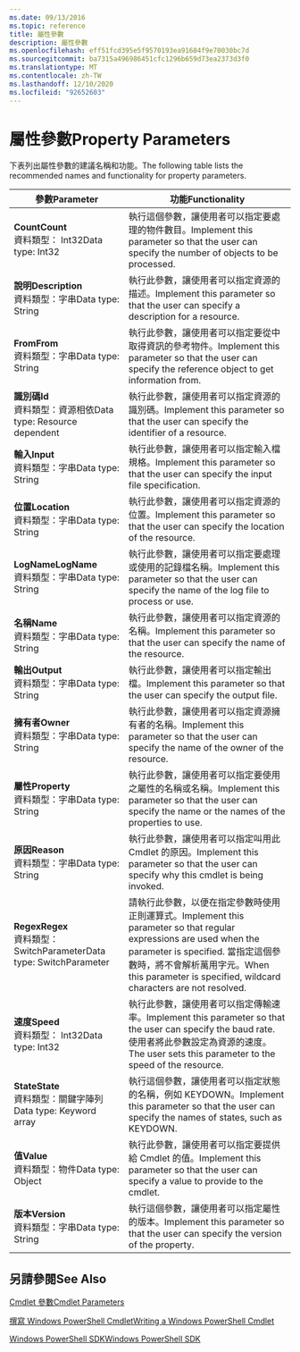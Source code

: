 ```yaml
---
ms.date: 09/13/2016
ms.topic: reference
title: 屬性參數
description: 屬性參數
ms.openlocfilehash: eff51fcd395e5f9570193ea91684f9e70030bc7d
ms.sourcegitcommit: ba7315a496986451cfc1296b659d73ea2373d3f0
ms.translationtype: MT
ms.contentlocale: zh-TW
ms.lasthandoff: 12/10/2020
ms.locfileid: "92652603"
---
```

# <a name="property-parameters"></a><span data-ttu-id="5d259-103">屬性參數</span><span class="sxs-lookup"><span data-stu-id="5d259-103">Property Parameters</span></span>

<span data-ttu-id="5d259-104">下表列出屬性參數的建議名稱和功能。</span><span class="sxs-lookup"><span data-stu-id="5d259-104">The following table lists the recommended names and functionality for property parameters.</span></span>

|<span data-ttu-id="5d259-105">參數</span><span class="sxs-lookup"><span data-stu-id="5d259-105">Parameter</span></span>|<span data-ttu-id="5d259-106">功能</span><span class="sxs-lookup"><span data-stu-id="5d259-106">Functionality</span></span>|
|---|---|
|<span data-ttu-id="5d259-107">**Count**</span><span class="sxs-lookup"><span data-stu-id="5d259-107">**Count**</span></span><br><span data-ttu-id="5d259-108">資料類型： Int32</span><span class="sxs-lookup"><span data-stu-id="5d259-108">Data type: Int32</span></span>|<span data-ttu-id="5d259-109">執行這個參數，讓使用者可以指定要處理的物件數目。</span><span class="sxs-lookup"><span data-stu-id="5d259-109">Implement this parameter so that the user can specify the number of objects to be processed.</span></span>|
|<span data-ttu-id="5d259-110">**說明**</span><span class="sxs-lookup"><span data-stu-id="5d259-110">**Description**</span></span><br><span data-ttu-id="5d259-111">資料類型：字串</span><span class="sxs-lookup"><span data-stu-id="5d259-111">Data type: String</span></span>|<span data-ttu-id="5d259-112">執行此參數，讓使用者可以指定資源的描述。</span><span class="sxs-lookup"><span data-stu-id="5d259-112">Implement this parameter so that the user can specify a description for a resource.</span></span>|
|<span data-ttu-id="5d259-113">**From**</span><span class="sxs-lookup"><span data-stu-id="5d259-113">**From**</span></span><br><span data-ttu-id="5d259-114">資料類型：字串</span><span class="sxs-lookup"><span data-stu-id="5d259-114">Data type: String</span></span>|<span data-ttu-id="5d259-115">執行此參數，讓使用者可以指定要從中取得資訊的參考物件。</span><span class="sxs-lookup"><span data-stu-id="5d259-115">Implement this parameter so that the user can specify the reference object to get information from.</span></span>|
|<span data-ttu-id="5d259-116">**識別碼**</span><span class="sxs-lookup"><span data-stu-id="5d259-116">**Id**</span></span><br><span data-ttu-id="5d259-117">資料類型：資源相依</span><span class="sxs-lookup"><span data-stu-id="5d259-117">Data type: Resource dependent</span></span>|<span data-ttu-id="5d259-118">執行此參數，讓使用者可以指定資源的識別碼。</span><span class="sxs-lookup"><span data-stu-id="5d259-118">Implement this parameter so that the user can specify the identifier of a resource.</span></span>|
|<span data-ttu-id="5d259-119">**輸入**</span><span class="sxs-lookup"><span data-stu-id="5d259-119">**Input**</span></span><br><span data-ttu-id="5d259-120">資料類型：字串</span><span class="sxs-lookup"><span data-stu-id="5d259-120">Data type: String</span></span>|<span data-ttu-id="5d259-121">執行此參數，讓使用者可以指定輸入檔規格。</span><span class="sxs-lookup"><span data-stu-id="5d259-121">Implement this parameter so that the user can specify the input file specification.</span></span>|
|<span data-ttu-id="5d259-122">**位置**</span><span class="sxs-lookup"><span data-stu-id="5d259-122">**Location**</span></span><br><span data-ttu-id="5d259-123">資料類型：字串</span><span class="sxs-lookup"><span data-stu-id="5d259-123">Data type: String</span></span>|<span data-ttu-id="5d259-124">執行此參數，讓使用者可以指定資源的位置。</span><span class="sxs-lookup"><span data-stu-id="5d259-124">Implement this parameter so that the user can specify the location of the resource.</span></span>|
|<span data-ttu-id="5d259-125">**LogName**</span><span class="sxs-lookup"><span data-stu-id="5d259-125">**LogName**</span></span><br><span data-ttu-id="5d259-126">資料類型：字串</span><span class="sxs-lookup"><span data-stu-id="5d259-126">Data type: String</span></span>|<span data-ttu-id="5d259-127">執行此參數，讓使用者可以指定要處理或使用的記錄檔名稱。</span><span class="sxs-lookup"><span data-stu-id="5d259-127">Implement this parameter so that the user can specify the name of the log file to process or use.</span></span>|
|<span data-ttu-id="5d259-128">**名稱**</span><span class="sxs-lookup"><span data-stu-id="5d259-128">**Name**</span></span><br><span data-ttu-id="5d259-129">資料類型：字串</span><span class="sxs-lookup"><span data-stu-id="5d259-129">Data type: String</span></span>|<span data-ttu-id="5d259-130">執行此參數，讓使用者可以指定資源的名稱。</span><span class="sxs-lookup"><span data-stu-id="5d259-130">Implement this parameter so that the user can specify the name of the resource.</span></span>|
|<span data-ttu-id="5d259-131">**輸出**</span><span class="sxs-lookup"><span data-stu-id="5d259-131">**Output**</span></span><br><span data-ttu-id="5d259-132">資料類型：字串</span><span class="sxs-lookup"><span data-stu-id="5d259-132">Data type: String</span></span>|<span data-ttu-id="5d259-133">執行此參數，讓使用者可以指定輸出檔。</span><span class="sxs-lookup"><span data-stu-id="5d259-133">Implement this parameter so that the user can specify the output file.</span></span>|
|<span data-ttu-id="5d259-134">**擁有者**</span><span class="sxs-lookup"><span data-stu-id="5d259-134">**Owner**</span></span><br><span data-ttu-id="5d259-135">資料類型：字串</span><span class="sxs-lookup"><span data-stu-id="5d259-135">Data type: String</span></span>|<span data-ttu-id="5d259-136">執行此參數，讓使用者可以指定資源擁有者的名稱。</span><span class="sxs-lookup"><span data-stu-id="5d259-136">Implement this parameter so that the user can specify the name of the owner of the resource.</span></span>|
|<span data-ttu-id="5d259-137">**屬性**</span><span class="sxs-lookup"><span data-stu-id="5d259-137">**Property**</span></span><br><span data-ttu-id="5d259-138">資料類型：字串</span><span class="sxs-lookup"><span data-stu-id="5d259-138">Data type: String</span></span>|<span data-ttu-id="5d259-139">執行此參數，讓使用者可以指定要使用之屬性的名稱或名稱。</span><span class="sxs-lookup"><span data-stu-id="5d259-139">Implement this parameter so that the user can specify the name or the names of the properties to use.</span></span>|
|<span data-ttu-id="5d259-140">**原因**</span><span class="sxs-lookup"><span data-stu-id="5d259-140">**Reason**</span></span><br><span data-ttu-id="5d259-141">資料類型：字串</span><span class="sxs-lookup"><span data-stu-id="5d259-141">Data type: String</span></span>|<span data-ttu-id="5d259-142">執行此參數，讓使用者可以指定叫用此 Cmdlet 的原因。</span><span class="sxs-lookup"><span data-stu-id="5d259-142">Implement this parameter so that the user can specify why this cmdlet is being invoked.</span></span>|
|<span data-ttu-id="5d259-143">**Regex**</span><span class="sxs-lookup"><span data-stu-id="5d259-143">**Regex**</span></span><br><span data-ttu-id="5d259-144">資料類型： SwitchParameter</span><span class="sxs-lookup"><span data-stu-id="5d259-144">Data type: SwitchParameter</span></span>|<span data-ttu-id="5d259-145">請執行此參數，以便在指定參數時使用正則運算式。</span><span class="sxs-lookup"><span data-stu-id="5d259-145">Implement this parameter so that regular expressions are used when the parameter is specified.</span></span> <span data-ttu-id="5d259-146">當指定這個參數時，將不會解析萬用字元。</span><span class="sxs-lookup"><span data-stu-id="5d259-146">When this parameter is specified, wildcard characters are not resolved.</span></span>|
|<span data-ttu-id="5d259-147">**速度**</span><span class="sxs-lookup"><span data-stu-id="5d259-147">**Speed**</span></span><br><span data-ttu-id="5d259-148">資料類型： Int32</span><span class="sxs-lookup"><span data-stu-id="5d259-148">Data type: Int32</span></span>|<span data-ttu-id="5d259-149">執行此參數，讓使用者可以指定傳輸速率。</span><span class="sxs-lookup"><span data-stu-id="5d259-149">Implement this parameter so that the user can specify the baud rate.</span></span> <span data-ttu-id="5d259-150">使用者將此參數設定為資源的速度。</span><span class="sxs-lookup"><span data-stu-id="5d259-150">The user sets this parameter to the speed of the resource.</span></span>|
|<span data-ttu-id="5d259-151">**State**</span><span class="sxs-lookup"><span data-stu-id="5d259-151">**State**</span></span><br><span data-ttu-id="5d259-152">資料類型：關鍵字陣列</span><span class="sxs-lookup"><span data-stu-id="5d259-152">Data type: Keyword array</span></span>|<span data-ttu-id="5d259-153">執行這個參數，讓使用者可以指定狀態的名稱，例如 KEYDOWN。</span><span class="sxs-lookup"><span data-stu-id="5d259-153">Implement this parameter so that the user can specify the names of states, such as KEYDOWN.</span></span>|
|<span data-ttu-id="5d259-154">**值**</span><span class="sxs-lookup"><span data-stu-id="5d259-154">**Value**</span></span><br><span data-ttu-id="5d259-155">資料類型：物件</span><span class="sxs-lookup"><span data-stu-id="5d259-155">Data type: Object</span></span>|<span data-ttu-id="5d259-156">執行此參數，讓使用者可以指定要提供給 Cmdlet 的值。</span><span class="sxs-lookup"><span data-stu-id="5d259-156">Implement this parameter so that the user can  specify a value to provide to the cmdlet.</span></span>|
|<span data-ttu-id="5d259-157">**版本**</span><span class="sxs-lookup"><span data-stu-id="5d259-157">**Version**</span></span><br><span data-ttu-id="5d259-158">資料類型：字串</span><span class="sxs-lookup"><span data-stu-id="5d259-158">Data type: String</span></span>|<span data-ttu-id="5d259-159">執行這個參數，讓使用者可以指定屬性的版本。</span><span class="sxs-lookup"><span data-stu-id="5d259-159">Implement this parameter so that the user can specify the version of the property.</span></span>|

## <a name="see-also"></a><span data-ttu-id="5d259-160">另請參閱</span><span class="sxs-lookup"><span data-stu-id="5d259-160">See Also</span></span>

[<span data-ttu-id="5d259-161">Cmdlet 參數</span><span class="sxs-lookup"><span data-stu-id="5d259-161">Cmdlet Parameters</span></span>](./cmdlet-parameters.md)

[<span data-ttu-id="5d259-162">撰寫 Windows PowerShell Cmdlet</span><span class="sxs-lookup"><span data-stu-id="5d259-162">Writing a Windows PowerShell Cmdlet</span></span>](./writing-a-windows-powershell-cmdlet.md)

[<span data-ttu-id="5d259-163">Windows PowerShell SDK</span><span class="sxs-lookup"><span data-stu-id="5d259-163">Windows PowerShell SDK</span></span>](../windows-powershell-reference.md)
